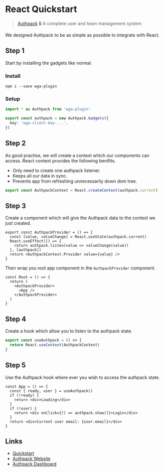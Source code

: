 # React Quickstart

> [Authpack](https://authpack.io) 🔒 A complete user and team management system

We designed Authpack to be as simple as possible to integrate with React.

## Step 1

Start by installing the gadgets like normal.

### Install

```shell
npm i --save wga-plugin
```

### Setup

```ts
import * as Authpack from 'wga-plugin'

export const authpack = new Authpack.Gadgets({
  key: 'wga-client-key-...',
})
```

## Step 2

As good practise, we will create a context which our components can access. React context provides the following benifits.

- Only need to create one authpack listener.
- Keeps all our data in sync.
- Prevents app from refreshing unnecessarily down dom tree.

```ts
export const AuthpackContext = React.createContext(authpack.current)
```

## Step 3

Create a component which will give the Authpack data to the context we just created.

```tsx
export const AuthpackProvider = () => {
  const [value, valueChange] = React.useState(authpack.current)
  React.useEffect(() => {
    return authpack.listen(value => valueChange(value))
  }, [authpack])
  return <AuthpackContext.Provider value={value} />
}
```

Then wrap you root app component in the `AuthpackProvider` component.

```tsx
const Root = () => {
  return (
    <AuthpackProvider>
      <App />
    </AuthpackProvider>
  )
}
```

## Step 4

Create a hook which allow you to listen to the authpack state.

```ts
export const useAuthpack = () => {
  return React.useContext(AuthpackContext)
}
```

## Step 5

Use the Authpack hook where ever you wish to access the authpack state.

```tsx
const App = () => {
  const { ready, user } = useAuthpack()
  if (!ready) {
    return <div>Loading</div>
  }
  if (!user) {
    return <div onClick={() => authpack.show()}>Login</div>
  }
  return <div>Current user email: {user.email}</div>
}
```

## Links

- [Quickstart](https://github.com/jackrobertscott/authpack)
- [Authpack Website](https://authpack.io)
- [Authpack Dashboard](https://v1.authpack.io)